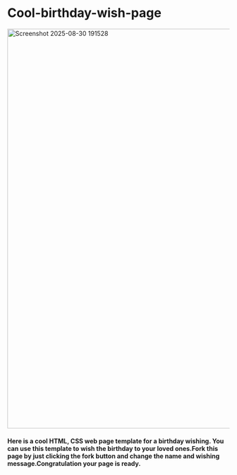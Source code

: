 # Cool-birthday-wish-page

<img width="1919" height="906" alt="Screenshot 2025-08-30 191528" src="https://github.com/user-attachments/assets/f72eaf63-ab1e-4a18-96f9-97da3540687b" />


#### Here is a cool HTML, CSS  web page template for a birthday wishing. You can use this template to wish the birthday to your loved ones.Fork this page by just clicking the fork button and change the name and wishing message.Congratulation your page is ready.
